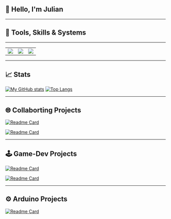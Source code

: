 
## 👋 Hello, I'm Julian

---

## 🚀 Tools, Skills & Systems
---

<p align="center">
    <table>
        <tr>
            <td align="center">
                <img src="https://skillicons.dev/icons?i=powershell,discord,github,gitlab,vscode,idea,pycharm,eclipse,anaconda,blender,godot,unity,visualstudio,stackoverflow&theme=dark&perline=4" />
            </td>
            <td align="center">
                <img src="https://skillicons.dev/icons?i=c,cpp,cs,cmake,css,html,rust,java,js,py,scala,latex&theme=dark&perline=4" />
            </td>
            <td align="center">
                <img src="https://skillicons.dev/icons?i=linux,debian,windows,arduino,raspberrypi&theme=dark&perline=4" />
            </td>
        </tr>
    </table>
</p>


---

## 📈 Stats

[![My GitHub stats](https://github-readme-stats.vercel.app/api?username=Julz124&count_private=true&show_icons=true&theme=midnight-purple)](https://github.com/Julz124/)
[![Top Langs](https://github-readme-stats.vercel.app/api/top-langs/?username=Julz124&theme=midnight-purple&layout=compact)](https://github.com/Julz124/)

---

## 🌐 Collaborting Projects

[![Readme Card](https://github-readme-stats.vercel.app/api/pin/?username=eFabi11&repo=Minesweeper-Web-Technologien)](https://github.com/eFabi11/Minesweeper-Web-Technologien)

[![Readme Card](https://github-readme-stats.vercel.app/api/pin/?username=jonaboecker&repo=turingmaschine)](https://github.com/jonaboecker/turingmaschine)

---

## 🕹️ Game-Dev Projects

[![Readme Card](https://github-readme-stats.vercel.app/api/pin/?username=Julz124&repo=GoDot_MarioClone)](https://github.com/Julz124/GoDot_MarioClone)

[![Readme Card](https://github-readme-stats.vercel.app/api/pin/?username=Julz124&repo=Unity_Tetris_Clone)](https://github.com/Julz124/Unity_Tetris_Clone)

---

## ⚙️ Arduino Projects

[![Readme Card](https://github-readme-stats.vercel.app/api/pin/?username=Julz124&repo=ArduinoProjects)](https://github.com/Julz124/ArduinoProjects)
